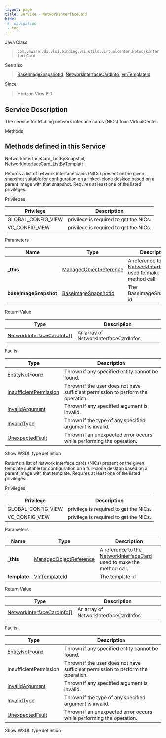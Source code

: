 ```yaml
---
layout: page
title: Service - NetworkInterfaceCard
hide:
 #- navigation
 - toc
---
```


  
   
  



Java Class  
> `com.vmware.vdi.vlsi.binding.vdi.utils.virtualcenter.NetworkInterfaceCard`

See also  
> [BaseImageSnapshotId](vdi.entity.BaseImageSnapshotId.md), [NetworkInterfaceCardInfo](vdi.utils.virtualcenter.NetworkInterfaceCard.NetworkInterfaceCardInfo.md), [VmTemplateId](vdi.entity.VmTemplateId.md)

Since  
> Horizon View 6.0


  


## Service Description

The service for fetching network interface cards (NICs) from VirtualCenter. 

Methods

Methods defined in this Service   
---  
NetworkInterfaceCard_ListBySnapshot, NetworkInterfaceCard_ListByTemplate  
  



Returns a list of network interface cards (NICs) present on the given snapshot suitable for configuration on a linked-clone desktop based on a parent image with that snapshot. Requires at least one of the listed privileges. 

Privileges 

Privilege |  Description   
---|---  
GLOBAL_CONFIG_VIEW|  privilege is required to get the NICs.   
VC_CONFIG_VIEW|  privilege is required to get the NICs.   
  


Parameters 

Name| Type| Description  
---|---|---  
**_this**| [ManagedObjectReference](vmodl.ManagedObjectReference.md)|  A reference to the [NetworkInterfaceCard](vdi.utils.virtualcenter.NetworkInterfaceCard.md) used to make the method call.   
**baseImageSnapshot**| [BaseImageSnapshotId](vdi.entity.BaseImageSnapshotId.md)|  The BaseImageSnapshot id   
  
  


Return Value 

Type |  Description   
---|---  
[NetworkInterfaceCardInfo[]](vdi.utils.virtualcenter.NetworkInterfaceCard.NetworkInterfaceCardInfo.md)| An array of NetworkInterfaceCardInfos  
  


Faults 

Type |  Description   
---|---  
[EntityNotFound](vdi.fault.EntityNotFound.md)| Thrown if any specified entity cannot be found.  
[InsufficientPermission](vdi.fault.InsufficientPermission.md)| Thrown if the user does not have sufficient permission to perform the operation.  
[InvalidArgument](vdi.fault.InvalidArgument.md)| Thrown if any specified argument is invalid.  
[InvalidType](vdi.fault.InvalidType.md)| Thrown if the type of any specified argument is invalid.  
[UnexpectedFault](vdi.fault.UnexpectedFault.md)| Thrown if an unexpected error occurs while performing the operation.  
  
Show WSDL type definition

  
  
  



Returns a list of network interface cards (NICs) present on the given template suitable for configuration on a full-clone desktop based on a parent image with that template. Requires at least one of the listed privileges. 

Privileges 

Privilege |  Description   
---|---  
GLOBAL_CONFIG_VIEW|  privilege is required to get the NICs.   
VC_CONFIG_VIEW|  privilege is required to get the NICs.   
  


Parameters 

Name| Type| Description  
---|---|---  
**_this**| [ManagedObjectReference](vmodl.ManagedObjectReference.md)|  A reference to the [NetworkInterfaceCard](vdi.utils.virtualcenter.NetworkInterfaceCard.md) used to make the method call.   
**template**| [VmTemplateId](vdi.entity.VmTemplateId.md)|  The template id   
  
  


Return Value 

Type |  Description   
---|---  
[NetworkInterfaceCardInfo[]](vdi.utils.virtualcenter.NetworkInterfaceCard.NetworkInterfaceCardInfo.md)| An array of NetworkInterfaceCardInfos  
  


Faults 

Type |  Description   
---|---  
[EntityNotFound](vdi.fault.EntityNotFound.md)| Thrown if any specified entity cannot be found.  
[InsufficientPermission](vdi.fault.InsufficientPermission.md)| Thrown if the user does not have sufficient permission to perform the operation.  
[InvalidArgument](vdi.fault.InvalidArgument.md)| Thrown if any specified argument is invalid.  
[InvalidType](vdi.fault.InvalidType.md)| Thrown if the type of any specified argument is invalid.  
[UnexpectedFault](vdi.fault.UnexpectedFault.md)| Thrown if an unexpected error occurs while performing the operation.  
  
Show WSDL type definition

  
  
  
  
  
  
  
